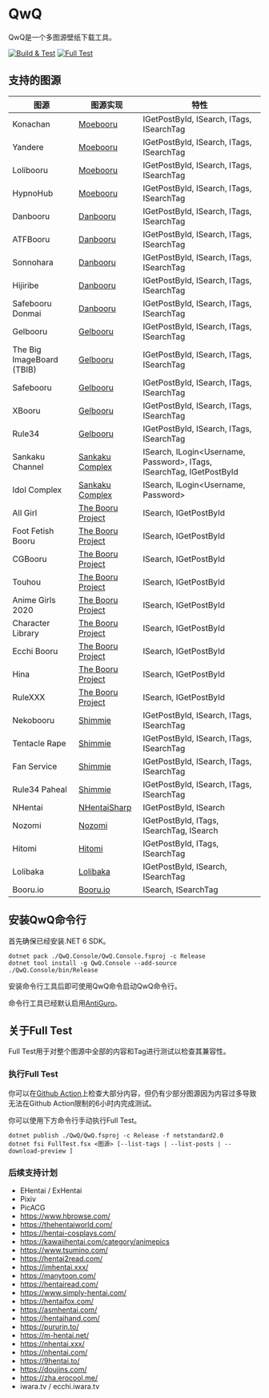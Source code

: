 # QwQ

QwQ是一个多图源壁纸下载工具。

[![Build & Test](https://github.com/Seng-Jik/QwQ/actions/workflows/build.yml/badge.svg?branch=main)](https://github.com/Seng-Jik/QwQ/actions/workflows/build.yml)
[![Full Test](https://github.com/Seng-Jik/QwQ/actions/workflows/full-test.yml/badge.svg)](https://github.com/Seng-Jik/QwQ/actions/workflows/full-test.yml)

## 支持的图源

图源      | 图源实现 | 特性
--------- | -------- | ---
Konachan  | [Moebooru](https://github.com/Seng-Jik/QwQ/blob/main/QwQ/Sources/Moebooru.fs) | IGetPostById, ISearch, ITags, ISearchTag
Yandere   | [Moebooru](https://github.com/Seng-Jik/QwQ/blob/main/QwQ/Sources/Moebooru.fs) | IGetPostById, ISearch, ITags, ISearchTag
Lolibooru | [Moebooru](https://github.com/Seng-Jik/QwQ/blob/main/QwQ/Sources/Moebooru.fs) | IGetPostById, ISearch, ITags, ISearchTag
HypnoHub  | [Moebooru](https://github.com/Seng-Jik/QwQ/blob/main/QwQ/Sources/Moebooru.fs) | IGetPostById, ISearch, ITags, ISearchTag
Danbooru  | [Danbooru](https://github.com/Seng-Jik/QwQ/blob/main/QwQ/Sources/Danbooru.fs) | IGetPostById, ISearch, ITags, ISearchTag
ATFBooru  | [Danbooru](https://github.com/Seng-Jik/QwQ/blob/main/QwQ/Sources/Danbooru.fs) | IGetPostById, ISearch, ITags, ISearchTag
Sonnohara | [Danbooru](https://github.com/Seng-Jik/QwQ/blob/main/QwQ/Sources/Danbooru.fs) | IGetPostById, ISearch, ITags, ISearchTag
Hijiribe  | [Danbooru](https://github.com/Seng-Jik/QwQ/blob/main/QwQ/Sources/Danbooru.fs) | IGetPostById, ISearch, ITags, ISearchTag
Safebooru Donmai  | [Danbooru](https://github.com/Seng-Jik/QwQ/blob/main/QwQ/Sources/Danbooru.fs) | IGetPostById, ISearch, ITags, ISearchTag
Gelbooru  | [Gelbooru](https://github.com/Seng-Jik/QwQ/blob/main/QwQ/Sources/Gelbooru.fs) | IGetPostById, ISearch, ITags, ISearchTag
The Big ImageBoard (TBIB)  | [Gelbooru](https://github.com/Seng-Jik/QwQ/blob/main/QwQ/Sources/Gelbooru.fs) | IGetPostById, ISearch, ITags, ISearchTag
Safebooru | [Gelbooru](https://github.com/Seng-Jik/QwQ/blob/main/QwQ/Sources/Gelbooru.fs) | IGetPostById, ISearch, ITags, ISearchTag
XBooru    | [Gelbooru](https://github.com/Seng-Jik/QwQ/blob/main/QwQ/Sources/Gelbooru.fs) | IGetPostById, ISearch, ITags, ISearchTag
Rule34    | [Gelbooru](https://github.com/Seng-Jik/QwQ/blob/main/QwQ/Sources/Gelbooru.fs) | IGetPostById, ISearch, ITags, ISearchTag
Sankaku Channel   | [Sankaku Complex](https://github.com/Seng-Jik/QwQ/blob/main/QwQ/Sources/SankakuComplex.fs) | ISearch, ILogin<Username, Password>, ITags, ISearchTag, IGetPostById
Idol Complex      | [Sankaku Complex](https://github.com/Seng-Jik/QwQ/blob/main/QwQ/Sources/SankakuComplex.fs) | ISearch, ILogin<Username, Password>
All Girl          | [The Booru Project](https://github.com/Seng-Jik/QwQ/blob/main/QwQ/Sources/TheBooruProject.fs) | ISearch, IGetPostById
Foot Fetish Booru | [The Booru Project](https://github.com/Seng-Jik/QwQ/blob/main/QwQ/Sources/TheBooruProject.fs) | ISearch, IGetPostById
CGBooru           | [The Booru Project](https://github.com/Seng-Jik/QwQ/blob/main/QwQ/Sources/TheBooruProject.fs) | ISearch, IGetPostById
Touhou            | [The Booru Project](https://github.com/Seng-Jik/QwQ/blob/main/QwQ/Sources/TheBooruProject.fs) | ISearch, IGetPostById
Anime Girls 2020  | [The Booru Project](https://github.com/Seng-Jik/QwQ/blob/main/QwQ/Sources/TheBooruProject.fs) | ISearch, IGetPostById
Character Library | [The Booru Project](https://github.com/Seng-Jik/QwQ/blob/main/QwQ/Sources/TheBooruProject.fs) | ISearch, IGetPostById
Ecchi Booru       | [The Booru Project](https://github.com/Seng-Jik/QwQ/blob/main/QwQ/Sources/TheBooruProject.fs) | ISearch, IGetPostById
Hina              | [The Booru Project](https://github.com/Seng-Jik/QwQ/blob/main/QwQ/Sources/TheBooruProject.fs) | ISearch, IGetPostById
RuleXXX           | [The Booru Project](https://github.com/Seng-Jik/QwQ/blob/main/QwQ/Sources/TheBooruProject.fs) | ISearch, IGetPostById
Nekobooru         | [Shimmie](https://github.com/Seng-Jik/QwQ/blob/main/QwQ/Sources/Shimmie.fs) | IGetPostById, ISearch, ITags, ISearchTag
Tentacle Rape     | [Shimmie](https://github.com/Seng-Jik/QwQ/blob/main/QwQ/Sources/Shimmie.fs) | IGetPostById, ISearch, ITags, ISearchTag
Fan Service       | [Shimmie](https://github.com/Seng-Jik/QwQ/blob/main/QwQ/Sources/Shimmie.fs) | IGetPostById, ISearch, ITags, ISearchTag
Rule34 Paheal     | [Shimmie](https://github.com/Seng-Jik/QwQ/blob/main/QwQ/Sources/Shimmie.fs) | IGetPostById, ISearch, ITags, ISearchTag
NHentai           | [NHentaiSharp](https://github.com/Xwilarg/NHentaiSharp) | IGetPostById, ISearch
Nozomi            | [Nozomi](https://github.com/Seng-Jik/QwQ/blob/main/QwQ/Sources/Nozomi.fs) | IGetPostById, ITags, ISearchTag, ISearch
Hitomi            | [Hitomi](https://github.com/Seng-Jik/QwQ/blob/main/QwQ/Sources/Hitomi.fs) | IGetPostById, ITags, ISearchTag
Lolibaka          | [Lolibaka](https://github.com/Seng-Jik/QwQ/blob/main/QwQ/Sources/Lolibaka.fs) | IGetPostById, ISearch, ISearchTag
Booru.io          | [Booru.io](https://github.com/Seng-Jik/QwQ/blob/main/QwQ/Sources/BooruIO.fs)  | ISearch, ISearchTag

## 安装QwQ命令行

首先确保已经安装.NET 6 SDK。

```shell
dotnet pack ./QwQ.Console/QwQ.Console.fsproj -c Release
dotnet tool install -g QwQ.Console --add-source ./QwQ.Console/bin/Release
```

安装命令行工具后即可使用QwQ命令启动QwQ命令行。

命令行工具已经默认启用[AntiGuro](https://github.com/Seng-Jik/QwQ/blob/main/QwQ/AniGuro.fs)。

## 关于Full Test

Full Test用于对整个图源中全部的内容和Tag进行测试以检查其兼容性。

### 执行Full Test

你可以在[Github Action](https://github.com/Seng-Jik/QwQ/actions/workflows/full-test.yml)上检查大部分内容，但仍有少部分图源因为内容过多导致无法在Github Action限制的6小时内完成测试。

你可以使用下方命令行手动执行Full Test。

```shell
dotnet publish ./QwQ/QwQ.fsproj -c Release -f netstandard2.0
dotnet fsi FullTest.fsx <图源> [--list-tags | --list-posts | --download-preview ]
```

### 后续支持计划

* EHentai / ExHentai
* Pixiv
* PicACG
* https://www.hbrowse.com/
* https://thehentaiworld.com/
* https://hentai-cosplays.com/
* https://kawaiihentai.com/category/animepics
* https://www.tsumino.com/
* https://hentai2read.com/
* https://imhentai.xxx/
* https://manytoon.com/
* https://hentairead.com/
* https://www.simply-hentai.com/
* https://hentaifox.com/
* https://asmhentai.com/
* https://hentaihand.com/
* https://pururin.to/
* https://m-hentai.net/
* https://nhentai.xxx/
* https://nhentai.com/
* https://9hentai.to/
* https://doujins.com/
* https://zha.erocool.me/
* iwara.tv / ecchi.iwara.tv

